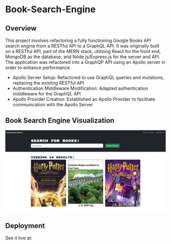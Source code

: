 # Book-Search-Engine
## Overview

This project involves refactoring a fully functioning Google Books API search engine from a RESTful API to a GraphQL API. It was originally built on a RESTful API, part of the MERN stack, utilizing React for the front end, MongoDB as the database, and Node.js/Express.js for the server and API. The application was refactored into a GraphQP API using an Apollo server in order to enhance performance.
- Apollo Server Setup: Refactored to use GraphQL queries and mutations, replacing the existing RESTful API
- Authentication Middleware Modification: Adapted authentication middleware for the GraphQL API
- Apollo Provider Creation: Established an Apollo Provider to facilitate communication with the Apollo Server


## Book Search Engine Visualization

![screenshot](./client/src/assets/booksearchengine.png)

## Deployment
See it live at: 
